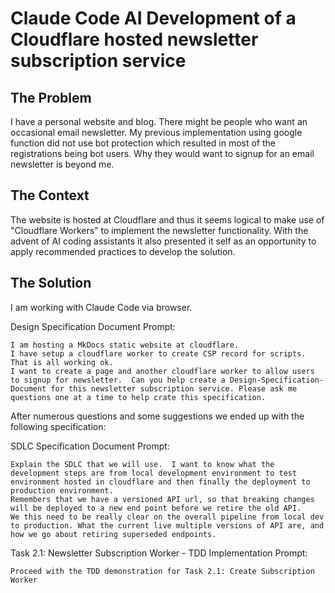 # Claude Code AI Development of a Cloudflare hosted newsletter subscription service

## The Problem

I have a personal website and blog. There might be people who want an occasional email newsletter.
My previous implementation using google function did not use bot protection which resulted in most of the registrations being bot users. Why they would want to signup for an email newsletter is beyond me.

## The Context

The website is hosted at Cloudflare and thus it seems logical to make use of "Cloudflare Workers" to implement the newsletter functionality.
With the advent of AI coding assistants it also presented it self as an opportunity to apply recommended practices to develop the solution.

## The Solution

I am working with Claude Code via browser.

Design Specification Document Prompt:
```
I am hosting a MkDocs static website at cloudflare.
I have setup a cloudflare worker to create CSP record for scripts. That is all working ok.
I want to create a page and another cloudflare worker to allow users to signup for newsletter.  Can you help create a Design-Specification-Document for this newsletter subscription service. Please ask me questions one at a time to help crate this specification.
```

After numerous questions and some suggestions we ended up with the following specification:

SDLC Specification Document Prompt:
```
Explain the SDLC that we will use.  I want to know what the development steps are from local development environment to test environment hosted in cloudflare and then finally the deployment to production environment.
Remembers that we have a versioned API url, so that breaking changes will be deployed to a new end point before we retire the old API.
We this need to be really clear on the overall pipeline from local dev to production. What the current live multiple versions of API are, and how we go about retiring superseded endpoints.
```

Task 2.1: Newsletter Subscription Worker - TDD Implementation Prompt:
```
Proceed with the TDD demonstration for Task 2.1: Create Subscription Worker
```
